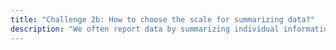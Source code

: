 ```yaml
---
title: "Challenge 2b: How to choose the scale for summarizing data?"
description: "We often report data by summarizing individual information (e.g., at a pixel) to coarser scale analysis units (e.g., census division). In this example, we discuss the consequences of summarizing data to different units."
---
```

